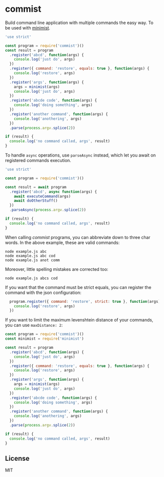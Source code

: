 commist
=======

Build command line application with multiple commands the easy way.
To be used with [minimist](http://npm.im/minimist).

```js
'use strict'

const program = require('commist')()
const result = program
  .register('abcd', function(args) {
    console.log('just do', args)
  })
  .register({ command: 'restore', equals: true }, function(args) {
    console.log('restore', args)
  })
  .register('args', function(args) {
    args = minimist(args)
    console.log('just do', args)
  })
  .register('abcde code', function(args) {
    console.log('doing something', args)
  })
  .register('another command', function(args) {
    console.log('anothering', args)
  })
  .parse(process.argv.splice(2))

if (result) {
  console.log('no command called, args', result)
}
```

To handle `async` operations, use `parseAsync` instead,
which let you await on registered commands execution.

```js
'use strict'

const program = require('commist')()

const result = await program
  .register('abcd', async function(args) {
    await executeCommand(args)
    await doOtherStuff()
  })
  .parseAsync(process.argv.splice(2))

if (result) {
  console.log('no command called, args', result)
}
```

When calling _commist_ programs, you can abbreviate down to three char
words. In the above example, these are valid commands:

```
node example.js abc
node example.js abc cod
node example.js anot comm
```

Moreover, little spelling mistakes are corrected too:

```
node example.js abcs cod
```

If you want that the command must be strict equals, you can register the
command with the json configuration:

```js
  program.register({ command: 'restore', strict: true }, function(args) {
    console.log('restore', args)
  })
```

If you want to limit the maximum levenshtein distance of your commands,
you can use `maxDistance: 2`:

```js
const program = require('commist')()
const minimist = require('minimist')

const result = program
  .register('abcd', function(args) {
    console.log('just do', args)
  })
  .register({ command: 'restore', equals: true }, function(args) {
    console.log('restore', args)
  })
  .register('args', function(args) {
    args = minimist(args)
    console.log('just do', args)
  })
  .register('abcde code', function(args) {
    console.log('doing something', args)
  })
  .register('another command', function(args) {
    console.log('anothering', args)
  })
  .parse(process.argv.splice(2))

if (result) {
  console.log('no command called, args', result)
}
```

License
-------

MIT
